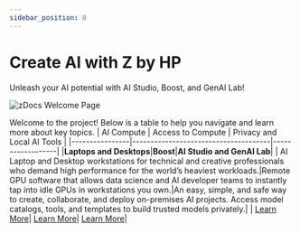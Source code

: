 ```yaml
---
sidebar_position: 0
---
```


# Create AI with Z by HP

Unleash your AI potential with AI Studio, Boost, and GenAI Lab!

![zDocs Welcome Page](/img/zDocs_welcome.png)

Welcome to the project! Below is a table to help you navigate and learn more about key topics.
| AI Compute         | Access to Compute        | Privacy and Local AI Tools       |
|----------------|--------------------------------------|------------------|
|**Laptops and Desktops**|**Boost**|**AI Studio and GenAI Lab**|
| AI Laptop and Desktop workstations for technical and creative professionals who demand high performance for the world’s heaviest workloads.|Remote GPU software that allows data science and Al developer teams to instantly tap into idle GPUs in workstations you own.|An easy, simple, and safe way to create, collaborate, and deploy on-premises AI projects. Access model catalogs, tools, and templates to build trusted models privately.|
| [Learn More](https://www.hp.com/us-en/workstations/desktop-workstation-pc.html)| [Learn More](https://www.hp.com/us-en/workstations/z-boost.html)| [Learn More](https://www.hp.com/us-en/workstations/ai-studio.html)|
